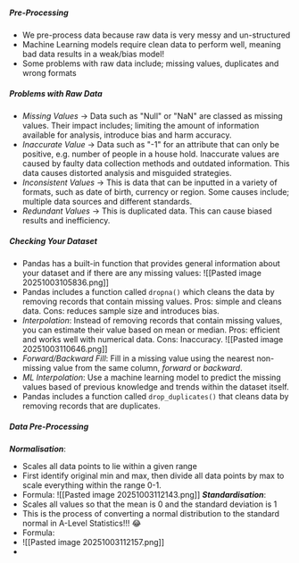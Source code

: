 
##### Pre-Processing
 - We pre-process data because raw data is very messy and un-structured
 - Machine Learning models require clean data to perform well, meaning bad data results in a weak/bias model!
 - Some problems with raw data include; missing values, duplicates and wrong formats


##### Problems with Raw Data
 - *Missing Values* -> Data such as "Null" or "NaN" are classed as missing values. Their impact includes; limiting the amount of information available for analysis, introduce bias and harm accuracy.
 - *Inaccurate Value* -> Data such as "-1" for an attribute that can only be positive, e.g. number of people in a house hold. Inaccurate values are caused by faulty data collection methods and outdated information. This data causes distorted analysis and misguided strategies.
 - *Inconsistent Values* -> This is data that can be inputted in a variety of formats, such as date of birth, currency or region. Some causes include; multiple data sources and different standards.
 - *Redundant Values* -> This is duplicated data. This can cause biased results and inefficiency.


##### Checking Your Dataset
 - Pandas has a built-in function that provides general information about your dataset and if there are any missing values: ![[Pasted image 20251003105836.png]]
 - Pandas includes a function called `dropna()` which cleans the data by removing records that contain missing values. Pros: simple and cleans data. Cons: reduces sample size and introduces bias.
 - *Interpolation*: Instead of removing records that contain missing values, you can estimate their value based on mean or median. Pros: efficient and works well with numerical data. Cons: Inaccuracy. ![[Pasted image 20251003110646.png]]
 - *Forward/Backward Fill*: Fill in a missing value using the nearest non-missing value from the same column, *forward* or *backward*.
 - *ML Interpolation*: Use a machine learning model to predict the missing values based of previous knowledge and trends within the dataset itself.
 - Pandas includes a function called `drop_duplicates()` that cleans data by removing records that are duplicates.


##### Data Pre-Processing
***Normalisation***:
 - Scales all data points to lie within a given range
 - First identify original min and max, then divide all data points by max to scale everything within the range 0-1.
 - Formula: 
	![[Pasted image 20251003112143.png]]
***Standardisation***:
 - Scales all values so that the mean is 0 and the standard deviation is 1
 - This is the process of converting a normal distribution to the standard normal in A-Level Statistics!!! 😂
 - Formula: 
 - ![[Pasted image 20251003112157.png]]
 - 











